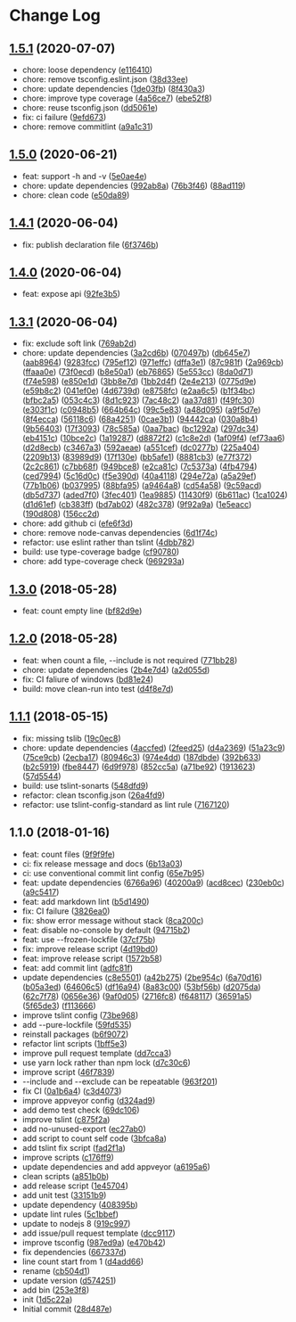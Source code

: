 # Change Log

## [1.5.1](https://github.com/plantain-00/code-count/compare/v1.5.0...v1.5.1) (2020-07-07)
  
* chore: loose dependency ([e116410](https://github.com/plantain-00/code-count/commit/e11641040a2b5ef97efc319a35aba7eaa98cd2c6))
* chore: remove tsconfig.eslint.json ([38d33ee](https://github.com/plantain-00/code-count/commit/38d33ee24bdb90fa743d403782b1f3966cba4685))
* chore: update dependencies ([1de03fb](https://github.com/plantain-00/code-count/commit/1de03fb6ab131e360780ae54bf3f76f982387bf6)) ([8f430a3](https://github.com/plantain-00/code-count/commit/8f430a369f56f3bac1c479420f417bdfc9d5becb))
* chore: improve type coverage ([4a56ce7](https://github.com/plantain-00/code-count/commit/4a56ce79bcfc87ec15094159abebbf839fc7bfed)) ([ebe52f8](https://github.com/plantain-00/code-count/commit/ebe52f88120a29bdefc905f4c3ce6cb20ef5f46d))
* chore: reuse tsconfig.json ([dd5061e](https://github.com/plantain-00/code-count/commit/dd5061e17fe00d226637abcf6a5e20381529e90f))
* fix: ci failure ([9efd673](https://github.com/plantain-00/code-count/commit/9efd6736aa44312842901c03dd60555ac10ef50b))
* chore: remove commitlint ([a9a1c31](https://github.com/plantain-00/code-count/commit/a9a1c316042dfff96cd6b9e675242727b6a6f866))

## [1.5.0](https://github.com/plantain-00/code-count/compare/v1.4.1...v1.5.0) (2020-06-21)
  
* feat: support -h and -v ([5e0ae4e](https://github.com/plantain-00/code-count/commit/5e0ae4e5c4b97c18c14ad515c8801995f75a6503))
* chore: update dependencies ([992ab8a](https://github.com/plantain-00/code-count/commit/992ab8a97540161e81ff88f7f299c3cbda28dcd0)) ([76b3f46](https://github.com/plantain-00/code-count/commit/76b3f4698d14a5ef233d7c70eee527454295b200)) ([88ad119](https://github.com/plantain-00/code-count/commit/88ad11987ddcbea8adb706af07262f5d24ab143f))
* chore: clean code ([e50da89](https://github.com/plantain-00/code-count/commit/e50da89e9515854c7e0a73253c8f2acb9e052bfe))

## [1.4.1](https://github.com/plantain-00/code-count/compare/v1.4.0...v1.4.1) (2020-06-04)
  
* fix: publish declaration file ([6f3746b](https://github.com/plantain-00/code-count/commit/6f3746bc9457a20cc4fb12833a3f4c11457ecf04))

## [1.4.0](https://github.com/plantain-00/code-count/compare/v1.3.1...v1.4.0) (2020-06-04)
  
* feat: expose api ([92fe3b5](https://github.com/plantain-00/code-count/commit/92fe3b5eb219765476fbc0d749c6ff345fd1bbec))

## [1.3.1](https://github.com/plantain-00/code-count/compare/v1.3.0...v1.3.1) (2020-06-04)
  
* fix: exclude soft link ([769ab2d](https://github.com/plantain-00/code-count/commit/769ab2dd569d6a811b91c93f4a1f90a486abb0e5))
* chore: update dependencies ([3a2cd6b](https://github.com/plantain-00/code-count/commit/3a2cd6bc00e365727660648c7669d7e7c478ccb1)) ([070497b](https://github.com/plantain-00/code-count/commit/070497bac4dfe0917aa1cf576b198019bc03bed3)) ([db645e7](https://github.com/plantain-00/code-count/commit/db645e79220f75bbc602b6bb4c31f375483a903e)) ([aab8964](https://github.com/plantain-00/code-count/commit/aab8964bc56fe2578af077c12f26905c57eb20fe)) ([9283fcc](https://github.com/plantain-00/code-count/commit/9283fcc6fa84b12bb652e862c3c441268f083b77)) ([795ef12](https://github.com/plantain-00/code-count/commit/795ef128bd115dda71806082b775fad9073ae29e)) ([971effc](https://github.com/plantain-00/code-count/commit/971effcb59d5f90b78fd1a3e08d0b3dd53f39d1f)) ([dffa3e1](https://github.com/plantain-00/code-count/commit/dffa3e1daeee1d4810ca9f28f629dcf2621ff47e)) ([87c981f](https://github.com/plantain-00/code-count/commit/87c981f9021112d9271a4934d0f23b5983815cf6)) ([2a969cb](https://github.com/plantain-00/code-count/commit/2a969cb0b64f5d82a37e5a233afba1535ce5f358)) ([ffaaa0e](https://github.com/plantain-00/code-count/commit/ffaaa0e02a2ce29051496f5bceff1a694c6dccb7)) ([73f0ecd](https://github.com/plantain-00/code-count/commit/73f0ecd6b3c1be74ead29a79dc6f86366a1e65c5)) ([b8e50a1](https://github.com/plantain-00/code-count/commit/b8e50a1ce5469091f39713babfd7ebbd09af4cd2)) ([eb76865](https://github.com/plantain-00/code-count/commit/eb76865a77377169c80dd8aa77f82ea901149e9f)) ([5e553cc](https://github.com/plantain-00/code-count/commit/5e553cccd9e7afd87c741d3b7d105735b90e57f9)) ([8da0d71](https://github.com/plantain-00/code-count/commit/8da0d7185d451b2dc853865ce11b353bcd99a234)) ([f74e598](https://github.com/plantain-00/code-count/commit/f74e5988656b24e4beb8c2854a8e2522b4eff878)) ([e850e1d](https://github.com/plantain-00/code-count/commit/e850e1d4db4c9c7ac1e7025a0def3d96b976b502)) ([3bb8e7d](https://github.com/plantain-00/code-count/commit/3bb8e7d02f0971fde6d6c0ee911bde5dc88a4281)) ([1bb2d4f](https://github.com/plantain-00/code-count/commit/1bb2d4faf3b4e28fb7d81b6ef03fb9a1e89e71eb)) ([2e4e213](https://github.com/plantain-00/code-count/commit/2e4e2133d2912e0dbd6168fedcd99f59e95fc6c1)) ([0775d9e](https://github.com/plantain-00/code-count/commit/0775d9ed8a5012795ca1458378e2466e749b7f9c)) ([e59b8c2](https://github.com/plantain-00/code-count/commit/e59b8c2f73f5ef3c230f2e0a5e5d541d14dca193)) ([041ef0e](https://github.com/plantain-00/code-count/commit/041ef0e963f608c41503c5eddde5c66e717668c6)) ([4d6739d](https://github.com/plantain-00/code-count/commit/4d6739da2f06da40cb6c0b686d3bc7b9c99db984)) ([e8758fc](https://github.com/plantain-00/code-count/commit/e8758fc93e02f511bd80b8d3b4f0cedb9c4f9399)) ([e2aa6c5](https://github.com/plantain-00/code-count/commit/e2aa6c52e6e23bb9f84a3bad7197263c3f8d28cc)) ([b1f34bc](https://github.com/plantain-00/code-count/commit/b1f34bc4ffb1dfc16ede9a254b79b524daa23dd7)) ([bfbc2a5](https://github.com/plantain-00/code-count/commit/bfbc2a50336cfeea78cbc459e4e7200b61e7432c)) ([053c4c3](https://github.com/plantain-00/code-count/commit/053c4c38de7ad572c28451355c2df0acab436bc2)) ([8d1c923](https://github.com/plantain-00/code-count/commit/8d1c923489904ba863c66bc5c6097c35958b25e5)) ([7ac48c2](https://github.com/plantain-00/code-count/commit/7ac48c22161b2852a451545ac35ffb2f7aa888ba)) ([aa37d81](https://github.com/plantain-00/code-count/commit/aa37d816b15fa5dcf726ac9abffc41ca6856ffa1)) ([f49fc30](https://github.com/plantain-00/code-count/commit/f49fc3076d68584881d3b235c938639ffea023af)) ([e303f1c](https://github.com/plantain-00/code-count/commit/e303f1c63da63035e78091f5cb0c62950cdfad22)) ([c0948b5](https://github.com/plantain-00/code-count/commit/c0948b59e7886bfa40041b2cd49e262d1bdf34ec)) ([664b64c](https://github.com/plantain-00/code-count/commit/664b64c981976746ba4210f063230928cb706a0d)) ([99c5e83](https://github.com/plantain-00/code-count/commit/99c5e83a264521fe3a8805e45045caa3f2794f54)) ([a48d095](https://github.com/plantain-00/code-count/commit/a48d0951e8cd2a8a46fe6c945386e6c01b8d8a6e)) ([a9f5d7e](https://github.com/plantain-00/code-count/commit/a9f5d7ec0a8dbf56795a7f94f44af984ed8effe9)) ([8f4ecca](https://github.com/plantain-00/code-count/commit/8f4ecca898a6a31030cffa2db609327dd763a67b)) ([56118c6](https://github.com/plantain-00/code-count/commit/56118c6d8213fb8f576b497be23bec9721892c61)) ([68a4251](https://github.com/plantain-00/code-count/commit/68a4251ce441cd2d6efe5fb226faba39885408b8)) ([0cae3b1](https://github.com/plantain-00/code-count/commit/0cae3b103b90c9ff87feffa92cc172a9fba88eb1)) ([94442ca](https://github.com/plantain-00/code-count/commit/94442ca69f9ab82354b5771a0b9172fdb85a7a4a)) ([030a8b4](https://github.com/plantain-00/code-count/commit/030a8b4660ed27dab346cee1e4e72ec3cedaa53b)) ([9b56403](https://github.com/plantain-00/code-count/commit/9b564035a4380c4cac753eb2040e14d9fca89ecd)) ([17f3093](https://github.com/plantain-00/code-count/commit/17f3093887a07f2ecc2745ea81a08229eee68d41)) ([78c585a](https://github.com/plantain-00/code-count/commit/78c585a415d1c21679f7834cac9538e739f7d1b4)) ([0aa7bac](https://github.com/plantain-00/code-count/commit/0aa7bac9afb9cb9b12b970f4cee21adbdb5a7c2f)) ([bc1292a](https://github.com/plantain-00/code-count/commit/bc1292ae48d432ad91bccc89125f7fde30d29eef)) ([297dc34](https://github.com/plantain-00/code-count/commit/297dc345cd6b08ad9977d20f20c59df4c853e393)) ([eb4151c](https://github.com/plantain-00/code-count/commit/eb4151c49199882869691ba710c7f39008fd70a1)) ([10bce2c](https://github.com/plantain-00/code-count/commit/10bce2cfce1354a27320f8f966581e9b73089f87)) ([1a19287](https://github.com/plantain-00/code-count/commit/1a19287dceef316a8a63b85fd7e08d1f70fcc556)) ([d8872f2](https://github.com/plantain-00/code-count/commit/d8872f25f39b1942be9574a733d99649d16a29a4)) ([c1c8e2d](https://github.com/plantain-00/code-count/commit/c1c8e2def98b13d722a7052149e1b4bc8be5918a)) ([1af09f4](https://github.com/plantain-00/code-count/commit/1af09f42035811093f0afd65fbd31e5b173669f4)) ([ef73aa6](https://github.com/plantain-00/code-count/commit/ef73aa63767152dee0f56a68e5f49c49509720f1)) ([d2d8ecb](https://github.com/plantain-00/code-count/commit/d2d8ecbb14579230d7dbaf817a534e6cc1f8318f)) ([c3467a3](https://github.com/plantain-00/code-count/commit/c3467a38a034e79282d6acf0c86b38791baaa9aa)) ([592aeae](https://github.com/plantain-00/code-count/commit/592aeae3ab08bde587cfa040891f0064b90fbd31)) ([a551cef](https://github.com/plantain-00/code-count/commit/a551cefd6479962dd1c3b6f34a6f30075ead022d)) ([dc0277b](https://github.com/plantain-00/code-count/commit/dc0277b0fb5062416e442ec0db1563abe4f03940)) ([225a404](https://github.com/plantain-00/code-count/commit/225a404c513afde012746392abd8e9e69cb022ac)) ([2209b13](https://github.com/plantain-00/code-count/commit/2209b1332dd9951fa862107b320e0be63f1c960e)) ([83989d9](https://github.com/plantain-00/code-count/commit/83989d99263a0803d90c8abb21379e8c6ce05afb)) ([17f130e](https://github.com/plantain-00/code-count/commit/17f130e9739109833153fd32e3faa7b16313f380)) ([bb5afe1](https://github.com/plantain-00/code-count/commit/bb5afe1cb433858d796db43d283289e64228ef2a)) ([8881cb3](https://github.com/plantain-00/code-count/commit/8881cb3a8c50583a1896460d25eb4ecb2d413c78)) ([e77f372](https://github.com/plantain-00/code-count/commit/e77f3725d3e92adcaefc3a0068acba1420a8b941)) ([2c2c861](https://github.com/plantain-00/code-count/commit/2c2c861b81433f0bd22e360b5d99213e623a1a14)) ([c7bb68f](https://github.com/plantain-00/code-count/commit/c7bb68f773b18ed7c0209bb0cf1d6b962e57641d)) ([949bce8](https://github.com/plantain-00/code-count/commit/949bce866d8c5911e0ec42f0aef3d354397eee3f)) ([e2ca81c](https://github.com/plantain-00/code-count/commit/e2ca81c97b2b7828acf0ba27a1e734830bc74b55)) ([7c5373a](https://github.com/plantain-00/code-count/commit/7c5373a26506ea47ec179cb17bdb03f6ea8181bb)) ([4fb4794](https://github.com/plantain-00/code-count/commit/4fb4794e49c4c74ed2424f4d407e772ac2ce9c3d)) ([ced7994](https://github.com/plantain-00/code-count/commit/ced7994416461840bbcf4a1edc8cc058a3340de6)) ([5c16d0c](https://github.com/plantain-00/code-count/commit/5c16d0c09d1d11aedc1e83fced2364c42dc52d20)) ([f5e390d](https://github.com/plantain-00/code-count/commit/f5e390d747219017463f28c3b804dadcd9a5a711)) ([40a4118](https://github.com/plantain-00/code-count/commit/40a4118b04fdd3387211704650bd9655953c78ae)) ([294e72a](https://github.com/plantain-00/code-count/commit/294e72a3caf11e31798b0e1a38bc46807eb13df0)) ([a5a29ef](https://github.com/plantain-00/code-count/commit/a5a29ef9afd7dc12688d2b16e511dd8bc07bd90e)) ([77b1b06](https://github.com/plantain-00/code-count/commit/77b1b06d935feffc334949abfb2382a238f3e7b2)) ([b037995](https://github.com/plantain-00/code-count/commit/b037995def4e39351c4c5da37905ed949d76eff9)) ([88bfa95](https://github.com/plantain-00/code-count/commit/88bfa9502543261fd34b3dc6d30853a56b1086f0)) ([a9464a8](https://github.com/plantain-00/code-count/commit/a9464a81de0c7a6c9093fa3fd66481a1eec308b0)) ([cd54a58](https://github.com/plantain-00/code-count/commit/cd54a58d02f53ef11aa0c966c5a98fa1ee4b5187)) ([9c59acd](https://github.com/plantain-00/code-count/commit/9c59acd0d76e1e8b76c752d605045aa6cc3a3604)) ([db5d737](https://github.com/plantain-00/code-count/commit/db5d737b3b5d1d987bd97fcaebc6719374e00a6a)) ([aded7f0](https://github.com/plantain-00/code-count/commit/aded7f05d3a8da85e469d262d1e636736f54dd35)) ([3fec401](https://github.com/plantain-00/code-count/commit/3fec4018dca6c4f3a99e8eab7dbf880c6018a056)) ([1ea9885](https://github.com/plantain-00/code-count/commit/1ea9885d71cc4c4134bb001cd020ee1b068d6674)) ([11430f9](https://github.com/plantain-00/code-count/commit/11430f92b7e8514eeaea2e8589b37b68f3e0c0d2)) ([6b611ac](https://github.com/plantain-00/code-count/commit/6b611ac179bd6038bc53d5dbd71c378adc62e96f)) ([1ca1024](https://github.com/plantain-00/code-count/commit/1ca1024a3be139fe5deb331b0a01ab9a2642d82f)) ([d1d61ef](https://github.com/plantain-00/code-count/commit/d1d61ef7823e680b5cf72e3eb870d50e6793ff6b)) ([cb383ff](https://github.com/plantain-00/code-count/commit/cb383ff02a72eb358de7e911ed058f59410847a9)) ([bd7ab02](https://github.com/plantain-00/code-count/commit/bd7ab021e0142a1e939677ccf139f9972e318178)) ([482c378](https://github.com/plantain-00/code-count/commit/482c378910ded922a73392507391c9da060c2d18)) ([9f92a9a](https://github.com/plantain-00/code-count/commit/9f92a9acda1d4c6a59710dfffd980454882f71b7)) ([1e5eacc](https://github.com/plantain-00/code-count/commit/1e5eaccb2501dd4e412df56de48dd1af5d96e5a6)) ([190d808](https://github.com/plantain-00/code-count/commit/190d808d2150bc703ff814221ab6af2234f1a1fa)) ([156cc2d](https://github.com/plantain-00/code-count/commit/156cc2d0491cbc6c6dc6d585be2960b3a615f8cd))
* chore: add github ci ([efe6f3d](https://github.com/plantain-00/code-count/commit/efe6f3d81fbc6227f36554d17dbdf74e7bc4e875))
* chore: remove node-canvas dependencies ([6d1f74c](https://github.com/plantain-00/code-count/commit/6d1f74caec82676c0a03b7d766f907689d214a0e))
* refactor: use eslint rather than tslint ([4dbb782](https://github.com/plantain-00/code-count/commit/4dbb78211a7cd475db58934dd043cb4af2996a7a))
* build: use type-coverage badge ([cf90780](https://github.com/plantain-00/code-count/commit/cf90780458a5c1a3f0e848aaeeea0b84a0098da4))
* chore: add type-coverage check ([969293a](https://github.com/plantain-00/code-count/commit/969293a888a485230c00f97cb310ae96ca31d379))

## [1.3.0](https://github.com/plantain-00/code-count/compare/v1.2.0...v1.3.0) (2018-05-28)
  
* feat: count empty line ([bf82d9e](https://github.com/plantain-00/code-count/commit/bf82d9ec89a15f5eec3e0c624d0c246b0c803b79))

## [1.2.0](https://github.com/plantain-00/code-count/compare/v1.1.1...v1.2.0) (2018-05-28)
  
* feat: when count a file, --include is not required ([771bb28](https://github.com/plantain-00/code-count/commit/771bb28890db3973c811274b08ef630c74cc8644))
* chore: update dependencies ([2b4e7d4](https://github.com/plantain-00/code-count/commit/2b4e7d438537e6bdfc521518e55493fdd2dafd6c)) ([a2d055d](https://github.com/plantain-00/code-count/commit/a2d055d6bad43d38e24a22d083844e68e559a176))
* fix: CI faliure of windows ([bd81e24](https://github.com/plantain-00/code-count/commit/bd81e24a77e563b918915edfc97a7311d02840c2))
* build: move clean-run into test ([d4f8e7d](https://github.com/plantain-00/code-count/commit/d4f8e7d1aa7d93a3e5c8166effa3487779f0e828))

## [1.1.1](https://github.com/plantain-00/code-count/compare/v1.1.0...v1.1.1) (2018-05-15)
  
* fix: missing tslib ([19c0ec8](https://github.com/plantain-00/code-count/commit/19c0ec89e4a9a81222b3e093faa545f582c509fb))
* chore: update dependencies ([4accfed](https://github.com/plantain-00/code-count/commit/4accfeda92c4635d732980291add358f6ba34987)) ([2feed25](https://github.com/plantain-00/code-count/commit/2feed25049d6a159ff1de6f6b2f5cac19358048f)) ([d4a2369](https://github.com/plantain-00/code-count/commit/d4a23697718a33aa103604c11eb9cc0133463cdf)) ([51a23c9](https://github.com/plantain-00/code-count/commit/51a23c9cf607bd6405451aaa5d025f5e789df0fd)) ([75ce9cb](https://github.com/plantain-00/code-count/commit/75ce9cbc1e1480beeaa0dbb94ae1f020fe587505)) ([2ecba17](https://github.com/plantain-00/code-count/commit/2ecba17bebbde2bb97b46b9feed8613d12204a14)) ([80946c3](https://github.com/plantain-00/code-count/commit/80946c3812b97489ba649909133c1e0165c68f1b)) ([974e4dd](https://github.com/plantain-00/code-count/commit/974e4ddffe196f16a13001d49827888d6789e7b0)) ([187dbde](https://github.com/plantain-00/code-count/commit/187dbdeee7953bf3dd811ea419d8ce6fed639745)) ([392b633](https://github.com/plantain-00/code-count/commit/392b6337f9b5a4b695a593e71479acb9027f9d9e)) ([b2c5919](https://github.com/plantain-00/code-count/commit/b2c59199a132a30abced737822190cd4773d7c1d)) ([fbe8447](https://github.com/plantain-00/code-count/commit/fbe8447537aac71401c1c9e381b5af7226be4374)) ([6d9f978](https://github.com/plantain-00/code-count/commit/6d9f978016735fdfac6e335e41e9c5a25ab7fbd6)) ([852cc5a](https://github.com/plantain-00/code-count/commit/852cc5ad9c97f5a9d7ab8df2c1718015fd7603b4)) ([a71be92](https://github.com/plantain-00/code-count/commit/a71be92e6a9f444a68aaca1526e836972596eb08)) ([1913623](https://github.com/plantain-00/code-count/commit/191362380139aa42f6ca5a853ae06adf4a06c794)) ([57d5544](https://github.com/plantain-00/code-count/commit/57d5544fe688842545af68ea93bad19264b93314))
* build: use tslint-sonarts ([548dfd9](https://github.com/plantain-00/code-count/commit/548dfd942dc8bc716feb1f2ca1ffd68e1c089237))
* refactor: clean tsconfig.json ([26a4fd9](https://github.com/plantain-00/code-count/commit/26a4fd93f3f389f88fd906c45e5058baa6e34a1d))
* refactor: use tslint-config-standard as lint rule ([7167120](https://github.com/plantain-00/code-count/commit/716712073738c36ed099ff4a486ef866808ea24a))

## 1.1.0 (2018-01-16)
  
* feat: count files ([9f9f9fe](https://github.com/plantain-00/code-count/commit/9f9f9fe1234d0f5f399faf236c8725e1a56fca4b))
* ci: fix release message and docs ([6b13a03](https://github.com/plantain-00/code-count/commit/6b13a03ffe7a5333d12bf372ca0916d79c5f1d68))
* ci: use conventional commit lint config ([65e7b95](https://github.com/plantain-00/code-count/commit/65e7b9500eec7374ae006e8ccb454c4d455c03bf))
* feat: update dependencies ([6766a96](https://github.com/plantain-00/code-count/commit/6766a96202272dfcbad68b154c6236e2d9527976)) ([40200a9](https://github.com/plantain-00/code-count/commit/40200a910f1b6a93b1cdcd23a113f2b6deb0f10f)) ([acd8cec](https://github.com/plantain-00/code-count/commit/acd8cecf52605751521126a6d3a99b1b049dc06e)) ([230eb0c](https://github.com/plantain-00/code-count/commit/230eb0cc9d04308c617edc25d63a13dde46216e8)) ([a9c5417](https://github.com/plantain-00/code-count/commit/a9c5417e6e5643cfa715d9a9439d8b0d17914019))
* feat: add markdown lint ([b5d1490](https://github.com/plantain-00/code-count/commit/b5d149010419b57dac8d074d417a5a73f1ce03eb))
* fix: CI failure ([3826ea0](https://github.com/plantain-00/code-count/commit/3826ea02cd8e4d79035602672f06059eacf5816c))
* fix: show error message without stack ([8ca200c](https://github.com/plantain-00/code-count/commit/8ca200cd5cad3535fac5acc6413326c09531b78c))
* feat: disable no-console by default ([94715b2](https://github.com/plantain-00/code-count/commit/94715b2a00cceb4c35708dab90c63b6e72f5f487))
* feat: use --frozen-lockfile ([37cf75b](https://github.com/plantain-00/code-count/commit/37cf75b3c2fd4bfe0e55376a4237571393fe2a03))
* fix: improve release script ([4d19bd0](https://github.com/plantain-00/code-count/commit/4d19bd06fa35f5d7d2ced54067beac511fcf5e6a))
* feat: improve release script ([1572b58](https://github.com/plantain-00/code-count/commit/1572b582bcf850b45646669bf8a4508b3730d7d7))
* feat: add commit lint ([adfc81f](https://github.com/plantain-00/code-count/commit/adfc81f93b916529d8a8a0d81f424dc04652b0b8))
* update dependencies ([c8e5501](https://github.com/plantain-00/code-count/commit/c8e5501dfb3483697e8934657fed022843ff94db)) ([a42b275](https://github.com/plantain-00/code-count/commit/a42b275e7bec019ef1dd05dac58cab74ce7df9c7)) ([2be954c](https://github.com/plantain-00/code-count/commit/2be954c30f1920330c6613af9099eb8e58fa4514)) ([6a70d16](https://github.com/plantain-00/code-count/commit/6a70d1665f0f7f76976d3912253db32647273be7)) ([b05a3ed](https://github.com/plantain-00/code-count/commit/b05a3edf42bd3f5390a54dcb375f87d2d68a7a76)) ([64606c5](https://github.com/plantain-00/code-count/commit/64606c5c2c33de6de8bb5b8ab8105a9aeca12c5d)) ([df16a94](https://github.com/plantain-00/code-count/commit/df16a94d64764da8fdbc4c03a60783330416666f)) ([8a83c00](https://github.com/plantain-00/code-count/commit/8a83c00c5929b212b3aacccc5bd20a8703c6d9fb)) ([53bf56b](https://github.com/plantain-00/code-count/commit/53bf56bcecd9ce1bdf1a6654bcd0af0bedc4083b)) ([d2075da](https://github.com/plantain-00/code-count/commit/d2075da848ac54a9c0993b8895a994e9260f56ed)) ([62c7f78](https://github.com/plantain-00/code-count/commit/62c7f78c88810eada88dce0f7e125859e8346674)) ([0656e36](https://github.com/plantain-00/code-count/commit/0656e3620c150a9a7574af0bedfd623d6e81da18)) ([9af0d05](https://github.com/plantain-00/code-count/commit/9af0d057282ea9d8b52d3a087803eb8d1d427641)) ([2716fc8](https://github.com/plantain-00/code-count/commit/2716fc809b9249128553bffcf41dddd9d227ce0d)) ([f648117](https://github.com/plantain-00/code-count/commit/f64811781ec28a92a28fbbf2e870499078ad9cff)) ([36591a5](https://github.com/plantain-00/code-count/commit/36591a5234117c749961e4b74547cc8d511b92d8)) ([5f65de3](https://github.com/plantain-00/code-count/commit/5f65de3abbe1492e7591e34bd1fb01aa64f8fc4a)) ([f113666](https://github.com/plantain-00/code-count/commit/f1136660ec0679a9cce265feef3012313519d411))
* improve tslint config ([73be968](https://github.com/plantain-00/code-count/commit/73be9682259c9629536878add518b11c2ce54dfe))
* add --pure-lockfile ([59fd535](https://github.com/plantain-00/code-count/commit/59fd535f0efebffe83a34b08eb66a36638723354))
* reinstall packages ([b6f9072](https://github.com/plantain-00/code-count/commit/b6f9072a2288b4903c82e348e29867533b349e51))
* refactor lint scripts ([1bff5e3](https://github.com/plantain-00/code-count/commit/1bff5e361fae4b54584d7c93021be6b36cc78e0b))
* improve pull request template ([dd7cca3](https://github.com/plantain-00/code-count/commit/dd7cca377ec97e2522dab25482d02e8f9f822995))
* use yarn lock rather than npm lock ([d7c30c6](https://github.com/plantain-00/code-count/commit/d7c30c6154731802b8f08e3e6738a1c6c981479f))
* improve script ([46f7839](https://github.com/plantain-00/code-count/commit/46f7839dd5739ebf23ed9e55f1ac3137592e7f55))
* --include and --exclude can be repeatable ([963f201](https://github.com/plantain-00/code-count/commit/963f20123f4c950bc3cf45bb03e3ceffc66cf5ad))
* fix CI ([0a1b6a4](https://github.com/plantain-00/code-count/commit/0a1b6a458278eaedc75e56bf19a11d34b0f0927f)) ([c3d4073](https://github.com/plantain-00/code-count/commit/c3d4073cdbfaa82ca5f07f62e93b255731f36969))
* improve appveyor config ([d324ad9](https://github.com/plantain-00/code-count/commit/d324ad9bbd0d3bb565cc331ef22a98cae1e032ef))
* add demo test check ([69dc106](https://github.com/plantain-00/code-count/commit/69dc1069c549fea4cd23b08460be8ebc39e555e5))
* improve tslint ([c875f2a](https://github.com/plantain-00/code-count/commit/c875f2a9e3499031fbdf5b4c00176dd27bf35098))
* add no-unused-export ([ec27ab0](https://github.com/plantain-00/code-count/commit/ec27ab05428570b6da55f001aa1842dfeeadee6d))
* add script to count self code ([3bfca8a](https://github.com/plantain-00/code-count/commit/3bfca8a2b4e68031da6028cdb0e07b2c75139f81))
* add tslint fix script ([fad2f1a](https://github.com/plantain-00/code-count/commit/fad2f1a95c28b4a38e04c471839f0f4e507257d9))
* improve scripts ([c176ff9](https://github.com/plantain-00/code-count/commit/c176ff9938a9fc3a192988d0d5b2246127fa5de6))
* update dependencies and add appveyor ([a6195a6](https://github.com/plantain-00/code-count/commit/a6195a603236259360f473c223f113781cf1c4af))
* clean scripts ([a851b0b](https://github.com/plantain-00/code-count/commit/a851b0b15e4c9bdabf6503918d5b30da2a3f0826))
* add release script ([1e45704](https://github.com/plantain-00/code-count/commit/1e457047c04699c092f1fbe0bd59f681b827169b))
* add unit test ([33151b9](https://github.com/plantain-00/code-count/commit/33151b9ae7d503788aa8ea3db0e98466f9f42e35))
* update dependency ([408395b](https://github.com/plantain-00/code-count/commit/408395bfc106b6b79ebd2af7fed957f48a8658b6))
* update lint rules ([5c1bbef](https://github.com/plantain-00/code-count/commit/5c1bbef61259ee21b19c71e193e284bf0b1c28f3))
* update to nodejs 8 ([919c997](https://github.com/plantain-00/code-count/commit/919c997f558a856f318dfd60eb45c4dd1edf08b0))
* add issue/pull request template ([dcc9117](https://github.com/plantain-00/code-count/commit/dcc9117fa18d5ad0d7a99289572dd38c5d39deab))
* improve tsconfig ([987ed9a](https://github.com/plantain-00/code-count/commit/987ed9a1f9cf8e835159814b3fb1708e2bc24b4d)) ([e470b42](https://github.com/plantain-00/code-count/commit/e470b4263f97e737ce264065d48cb2b5f8c068eb))
* fix dependencies ([667337d](https://github.com/plantain-00/code-count/commit/667337d2b126826a69a852b944b4feab15a9546d))
* line count start from 1 ([d4add66](https://github.com/plantain-00/code-count/commit/d4add666ee7113d3b3e7aa1dfa95dc19aec27a5d))
* rename ([cb504d1](https://github.com/plantain-00/code-count/commit/cb504d129af890ef4f97fdd0863f63ff8fbfee21))
* update version ([d574251](https://github.com/plantain-00/code-count/commit/d574251375bb434633b67f57f46cb44c090087ed))
* add bin ([253e3f8](https://github.com/plantain-00/code-count/commit/253e3f8b1431d45778edaa4eef8802c768c8250f))
* init ([1d5c22a](https://github.com/plantain-00/code-count/commit/1d5c22a5749ffdb61ee275f101e303f60fe11df8))
* Initial commit ([28d487e](https://github.com/plantain-00/code-count/commit/28d487e8b2c78faf5445ef3fd066cede251be372))
